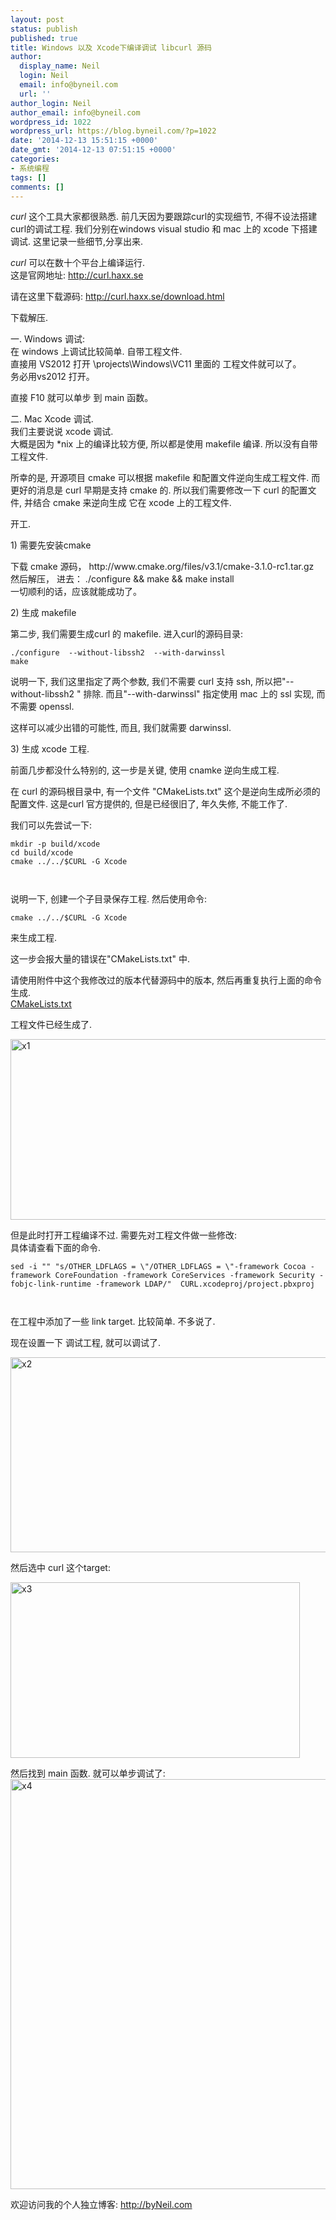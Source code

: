 ```yaml
---
layout: post
status: publish
published: true
title: Windows 以及 Xcode下编译调试 libcurl 源码
author:
  display_name: Neil
  login: Neil
  email: info@byneil.com
  url: ''
author_login: Neil
author_email: info@byneil.com
wordpress_id: 1022
wordpress_url: https://blog.byneil.com/?p=1022
date: '2014-12-13 15:51:15 +0000'
date_gmt: '2014-12-13 07:51:15 +0000'
categories:
- 系统编程
tags: []
comments: []
---
```

<p><em>curl</em> 这个工具大家都很熟悉. 前几天因为要跟踪curl的实现细节, 不得不设法搭建curl的调试工程.  我们分别在windows visual studio 和 mac 上的 xcode 下搭建调试.  这里记录一些细节,分享出来.</p>
<p><em>curl</em> 可以在数十个平台上编译运行.<br />
这是官网地址:  <a href="http://curl.haxx.se/" title="http://curl.haxx.se" target="_blank">http://curl.haxx.se</a></p>
<p>请在这里下载源码: <a href="http://curl.haxx.se/download.html" title="http://curl.haxx.se/download.html" target="_blank">http://curl.haxx.se/download.html</a></p>
<p>下载解压.</p>
<p>一.  Windows 调试:<br />
在 windows 上调试比较简单.  自带工程文件.<br />
直接用 VS2012 打开 \projects\Windows\VC11 里面的 工程文件就可以了。<br />
务必用vs2012 打开。</p>
<p>直接 F10 就可以单步  到 main 函数。</p>
<p>二. Mac Xcode 调试.<br />
我们主要说说 xcode 调试.<br />
大概是因为 *nix 上的编译比较方便, 所以都是使用 makefile 编译. 所以没有自带工程文件.</p>
<p>所幸的是, 开源项目 cmake 可以根据 makefile 和配置文件逆向生成工程文件.  而更好的消息是 curl 早期是支持 cmake 的. 所以我们需要修改一下 curl 的配置文件, 并结合 cmake 来逆向生成 它在 xcode 上的工程文件.</p>
<p>开工.</p>
<p>1) 需要先安装cmake</p>
<p>下载 cmake 源码， http://www.cmake.org/files/v3.1/cmake-3.1.0-rc1.tar.gz<br />
 然后解压， 进去：  ./configure &amp;&amp; make &amp;&amp; make install<br />
一切顺利的话，应该就能成功了。</p>
<p>2) 生成 makefile</p>
<p>第二步, 我们需要生成curl 的 makefile.  进入curl的源码目录:</p>
<pre><code>./configure  --without-libssh2  --with-darwinssl
make
</code></pre>
<p>说明一下, 我们这里指定了两个参数,  我们不需要 curl 支持 ssh, 所以把"--without-libssh2 " 排除.   而且"--with-darwinssl" 指定使用 mac 上的 ssl 实现, 而不需要 openssl.</p>
<p>这样可以减少出错的可能性, 而且, 我们就需要 darwinssl.</p>
<p>3) 生成 xcode 工程.</p>
<p>前面几步都没什么特别的, 这一步是关键, 使用 cnamke 逆向生成工程.</p>
<p>在 curl 的源码根目录中, 有一个文件 "CMakeLists.txt" 这个是逆向生成所必须的配置文件. 这是curl 官方提供的, 但是已经很旧了, 年久失修, 不能工作了.</p>
<p>我们可以先尝试一下:</p>
<pre><code>mkdir -p build/xcode
cd build/xcode
cmake ../../$CURL -G Xcode

</code></pre>
<p>说明一下, 创建一个子目录保存工程. 然后使用命令:</p>
<pre><code>cmake ../../$CURL -G Xcode
</code></pre>
<p>来生成工程.</p>
<p>这一步会报大量的错误在"CMakeLists.txt" 中.</p>
<p>请使用附件中这个我修改过的版本代替源码中的版本, 然后再重复执行上面的命令生成.<br />
<a href="https://blog.byneil.com/wp-content/uploads/2014/12/CMakeLists.txt">CMakeLists.txt</a></p>
<p>工程文件已经生成了.</p>
<p><a href="https://blog.byneil.com/wp-content/uploads/2014/12/x1.png"><img src="https://blog.byneil.com/wp-content/uploads/2014/12/x1.png" alt="x1" width="701" height="289" class="alignnone size-full wp-image-1049" /></a></p>
<p>但是此时打开工程编译不过. 需要先对工程文件做一些修改:<br />
具体请查看下面的命令.</p>
<pre><code>sed -i "" "s/OTHER_LDFLAGS = \"/OTHER_LDFLAGS = \"-framework Cocoa -framework CoreFoundation -framework CoreServices -framework Security -fobjc-link-runtime -framework LDAP/"  CURL.xcodeproj/project.pbxproj

</code></pre>
<p>在工程中添加了一些 link target. 比较简单. 不多说了.</p>
<p>现在设置一下 调试工程, 就可以调试了.</p>
<p><a href="https://blog.byneil.com/wp-content/uploads/2014/12/x2.png"><img src="https://blog.byneil.com/wp-content/uploads/2014/12/x2.png" alt="x2" width="509" height="312" class="alignnone size-full wp-image-1051" /></a></p>
<p>然后选中 curl 这个target:</p>
<p><a href="https://blog.byneil.com/wp-content/uploads/2014/12/x3.png"><img src="https://blog.byneil.com/wp-content/uploads/2014/12/x3.png" alt="x3" width="463" height="281" class="alignnone size-full wp-image-1053" /></a></p>
<p>然后找到 main 函数. 就可以单步调试了:<br />
<a href="https://blog.byneil.com/wp-content/uploads/2014/12/x4.png"><img src="https://blog.byneil.com/wp-content/uploads/2014/12/x4.png" alt="x4" width="783" height="656" class="alignnone size-full wp-image-1055" /></a></p>
<p>欢迎访问我的个人独立博客: <a href="https://blog.byNeil.com" target="_blank">http://byNeil.com</a></p>
